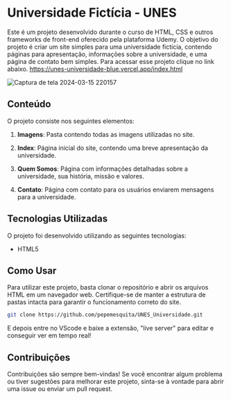 # Universidade Fictícia - UNES

Este é um projeto desenvolvido durante o curso de HTML, CSS e outros frameworks de front-end oferecido pela plataforma Udemy. O objetivo do projeto é criar um site simples para uma universidade fictícia, contendo páginas para apresentação, informações sobre a universidade, e uma página de contato bem simples. Para acessar esse projeto clique no link abaixo.
https://unes-universidade-blue.vercel.app/index.html

![Captura de tela 2024-03-15 220157](https://github.com/pepemesquita/UNES_Universidade/assets/81587883/559cb58d-8972-4ad0-b86b-70e8111d303e)

## Conteúdo


O projeto consiste nos seguintes elementos:

1. **Imagens**: Pasta contendo todas as imagens utilizadas no site.

2. **Index**: Página inicial do site, contendo uma breve apresentação da universidade.

3. **Quem Somos**: Página com informações detalhadas sobre a universidade, sua história, missão e valores.

4. **Contato**: Página com contato para os usuários enviarem mensagens para a universidade.

## Tecnologias Utilizadas

O projeto foi desenvolvido utilizando as seguintes tecnologias:

- HTML5

## Como Usar

Para utilizar este projeto, basta clonar o repositório e abrir os arquivos HTML em um navegador web. Certifique-se de manter a estrutura de pastas intacta para garantir o funcionamento correto do site.

```bash
git clone https://github.com/pepemesquita/UNES_Universidade.git
```
E depois entre no VScode e baixe a extensão, "live server" para editar e conseguir ver em tempo real!

## Contribuições

Contribuições são sempre bem-vindas! Se você encontrar algum problema ou tiver sugestões para melhorar este projeto, sinta-se à vontade para abrir uma issue ou enviar um pull request.
